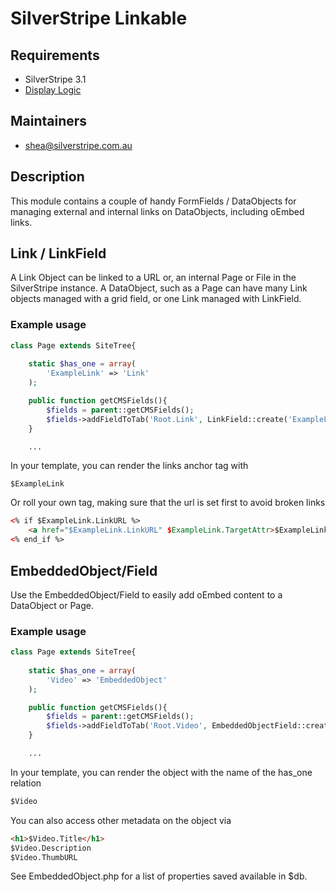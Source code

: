 # SilverStripe Linkable

## Requirements

* SilverStripe 3.1
* [Display Logic](https://github.com/unclecheese/silverstripe-display-logic)

## Maintainers

* shea@silverstripe.com.au

## Description

This module contains a couple of handy FormFields / DataObjects for managing external and internal links on DataObjects, including oEmbed links.

## Link / LinkField

A Link Object can be linked to a URL or, an internal Page or File in the SilverStripe instance. A DataObject, such as a Page can have many Link objects managed with a grid field, or one Link managed with LinkField. 

### Example usage

```php
class Page extends SiteTree{
	
	static $has_one = array(
		'ExampleLink' => 'Link'
	);		

	public function getCMSFields(){
		$fields = parent::getCMSFields();
		$fields->addFieldToTab('Root.Link', LinkField::create('ExampleLinkID', 'Link to page or file'));
	}

	...
```

In your template, you can render the links anchor tag with
	
	$ExampleLink 

Or roll your own tag, making sure that the url is set first to avoid broken links

```html
<% if $ExampleLink.LinkURL %>
	<a href="$ExampleLink.LinkURL" $ExampleLink.TargetAttr>$ExampleLink.Title</a>
<% end_if %>
```

## EmbeddedObject/Field

Use the EmbeddedObject/Field to easily add oEmbed content to a DataObject or Page. 

### Example usage

```php
class Page extends SiteTree{
	
	static $has_one = array(
		'Video' => 'EmbeddedObject'
	);		

	public function getCMSFields(){
		$fields = parent::getCMSFields();
		$fields->addFieldToTab('Root.Video', EmbeddedObjectField::create('Video', 'Video from oEmbed URL', $this->Video()));
	}

	...
```

In your template, you can render the object with the name of the has_one relation

```html
$Video
```

You can also access other metadata on the object via

```html
<h1>$Video.Title</h1>
$Video.Description
$Video.ThumbURL
```

See EmbeddedObject.php for a list of properties saved available in $db.

